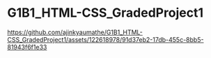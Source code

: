 # G1B1_HTML-CSS_GradedProject1

https://github.com/ajinkyaumathe/G1B1_HTML-CSS_GradedProject1/assets/122618978/91d37eb2-17db-455c-8bb5-81943f6f1e33
